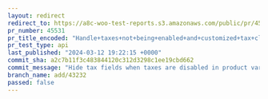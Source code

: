 ```yaml
---
layout: redirect
redirect_to: https://a8c-woo-test-reports.s3.amazonaws.com/public/pr/45531/api/index.html
pr_number: 45531
pr_title_encoded: "Handle+taxes+not+being+enabled+and+customized+tax+classes"
pr_test_type: api
last_published: "2024-03-12 19:22:15 +0000"
commit_sha: a2c7b11f3c483844120c312d3298c1ee19cbd662
commit_message: "Hide tax fields when taxes are disabled in product variations"
branch_name: add/43232
passed: false
---
```

